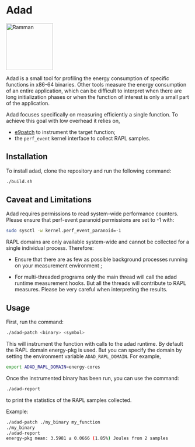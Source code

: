 # Adad

<a title="Drawn by Henri Faucher-Gudin after Austen Henry Layard, Public domain, via Wikimedia Commons" href="https://commons.wikimedia.org/wiki/File:Ramman.png"><img width="128" alt="Ramman" src="https://upload.wikimedia.org/wikipedia/commons/thumb/5/53/Ramman.png/256px-Ramman.png?20120107123917"></a>

Adad is a small tool for profiling the energy consumption of specific functions
in x86-64 binaries.  Other tools measure the energy consumption of an entire
application, which can be difficult to interpret when there are long
initialization phases or when the function of interest is only a small part of
the application.

Adad focuses specifically on measuring efficiently a single function. To achieve this goal
with low overhead it relies on,

* [e9patch](https://github.com/GJDuck/e9patch) to instrument the target function;
* the `perf_event` kernel interface to collect RAPL samples.

## Installation

To install adad, clone the repository and run the following command:

```bash
./build.sh
```

## Caveat and Limitations

Adad requires permissions to read system-wide performance counters. Please
ensure that perf-event paranoid permissions are set to -1 with:

```bash
sudo sysctl -w kernel.perf_event_paranoid=-1
```

RAPL domains are only available system-wide and cannot be collected for a
single individual process. Therefore:

* Ensure that there are as few as possible background processes running on your measurement environment ;

* For multi-threaded programs only the main thread will call the adad runtime measurement hooks.
  But all the threads will contribute to RAPL measures. Please be very careful when interpreting the results.

## Usage

First, run the command:

```bash
./adad-patch <binary> <symbol>
```

This will instrument the function <symbol> with calls to the adad runtime.
By default the RAPL domain energy-pkg is used. But you can specify the domain by setting the environment variable `ADAD_RAPL_DOMAIN`.
For example,

```bash
export ADAD_RAPL_DOMAIN=energy-cores
```

Once the instrumented binary has been run, you can use the command:

```bash
./adad-report
```

to print the statistics of the RAPL samples collected.

Example:

```bash
./adad-patch ./my_binary my_function
./my_binary
./adad-report
energy-pkg mean: 3.5981 ± 0.0666 (1.85%) Joules from 2 samples
```
